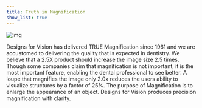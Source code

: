 ```yaml
---
title: Truth in Magnification
show_list: true
---
```


![img](https://www.designsforvision.com/DentImg/D-MagCom.png)

Designs for Vision has delivered TRUE Magnification since 1961 and we are accustomed to delivering the quality that is expected in dentistry. We believe that a 2.5X product should increase the image size 2.5 times. Though some companies claim that magnification is not important, it is the most important feature, enabling the dental professional to see better. A loupe that magnifies the image only 2.0x reduces the users ability to visualize structures by a factor of 25%. The purpose of Magnification is to enlarge the appearance of an object. Designs for Vision produces precision magnification with clarity.
